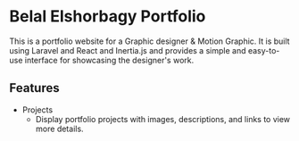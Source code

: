 # Belal Elshorbagy Portfolio

This is a portfolio website for a Graphic designer & Motion Graphic. It is built using Laravel and React and Inertia.js and provides a simple and easy-to-use interface for showcasing the designer's work. 

## Features

- Projects
  - Display portfolio projects with images, descriptions, and links to view more details.



